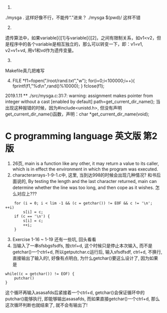 1.
./mysga .
这样好像不行，不能传“.”进来？
./mysga $(pwd)/
这样不错

2.
遗传算法中，如果variable[i][1]与variable[i][2]，之间有限制关系，如v1<v2，但是程序中的各个variable是相互独立的，那么可以转变一下，即：v1=v1, v2=v1+vd, 用v1和vd作为遗传变量。

3.
Makefile真几把难写

4.
    FILE *f1=fopen("/root/rand.txt","w");
    for(i=0;i<100000;i++){
        fprintf(f1,"%d\n",rand()%10000);
    }
    fclose(f1);

2019.1.11 ** ./src/mysga.c:31:7: warning: assignment makes pointer from integer without a cast [enabled by default]   path=get_current_dir_name(); 当出现这种报错的时候，因为#include<unistd.h>, 但没有声明get_current_dir_name()函数，声明：char *get_current_dir_name(void);

# C programming language 英文版 第2版
1. 26页, main is a function like any other, it may return a value to its caller, which is in effect the environment in which the program was executed.  
2. characterarrays-1-9-1.c中, 这里, 当到达998的时候会出现几种情况? 和书后面说的, By testing the length and the last character returned, main can determine whether the line was too long, and then cope as it wishes. 怎么对应上???
```
    for (i = 0; i < lim -1 && (c = getchar()) != EOF && c != '\n'; ++i)
        s[i] = c;
    if (c == '\n') {
        s[i] = c;
        ++i;
    }
```
3. Exercise 1-16 ~ 1-19 还有一些坑, 回头看看  
4. 当输入了一串sfsbgsfsdfs, 按ctrl+d, 这个时候只是停止本次输入, 而不是getchar()一个ctrl+d, 所以getputchar.c运行后, 输入sfsdfsdf, ctrl+d, 不换行, 直接输出了输入的!, 好像有点明白, 为什么getchar()要这么设计了, 因为如果是
```
while((c = getchar()) != EOF) {
	putchar()
}
```
这个循环再输入asasafds后紧接着一个ctrl+d, getchar()会保证循环中的putchar()能够执行, 即能够输出asasafds, 而如果直接getchar()一个ctrl+d, 那么这次循环判断也就结束了, 就不会有输出了!  
